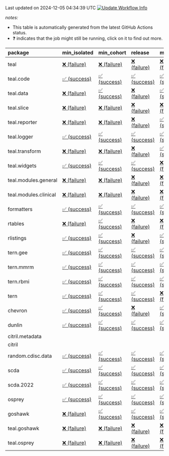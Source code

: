 Last updated on 2024-12-05 04:34:39 UTC [![Update Workflow
Info](https://github.com/averissimo/verdepcheck-status/actions/workflows/update.yaml/badge.svg)](https://github.com/averissimo/verdepcheck-status/actions/workflows/update.yaml)

*notes:*

-   This table is automatically generated from the latest GitHub Actions
    status.
-   ❓ indicates that the job might still be running, click on it to
    find out more.

<table>
<colgroup>
<col style="width: 4%" />
<col style="width: 23%" />
<col style="width: 23%" />
<col style="width: 23%" />
<col style="width: 23%" />
</colgroup>
<thead>
<tr class="header">
<th style="text-align: left;">package</th>
<th style="text-align: left;">min_isolated</th>
<th style="text-align: left;">min_cohort</th>
<th style="text-align: left;">release</th>
<th style="text-align: left;">max</th>
</tr>
</thead>
<tbody>
<tr class="odd">
<td style="text-align: left;">teal</td>
<td
style="text-align: left;"><a href="https://github.com/insightsengineering/teal/actions/runs/12102060596/job/33742689425">❌
(failure)</a></td>
<td
style="text-align: left;"><a href="https://github.com/insightsengineering/teal/actions/runs/12102060596/job/33742689187">❌
(failure)</a></td>
<td
style="text-align: left;"><a href="https://github.com/insightsengineering/teal/actions/runs/12102060596/job/33742689523">❌
(failure)</a></td>
<td
style="text-align: left;"><a href="https://github.com/insightsengineering/teal/actions/runs/12102060596/job/33742689298">❌
(failure)</a></td>
</tr>
<tr class="even">
<td style="text-align: left;">teal.code</td>
<td
style="text-align: left;"><a href="https://github.com/insightsengineering/teal.code/actions/runs/12102069925/job/33742711623">✅
(success)</a></td>
<td
style="text-align: left;"><a href="https://github.com/insightsengineering/teal.code/actions/runs/12102069925/job/33742711438">✅
(success)</a></td>
<td
style="text-align: left;"><a href="https://github.com/insightsengineering/teal.code/actions/runs/12102069925/job/33742711707">✅
(success)</a></td>
<td
style="text-align: left;"><a href="https://github.com/insightsengineering/teal.code/actions/runs/12102069925/job/33742711532">✅
(success)</a></td>
</tr>
<tr class="odd">
<td style="text-align: left;">teal.data</td>
<td
style="text-align: left;"><a href="https://github.com/insightsengineering/teal.data/actions/runs/12102060993/job/33742690024">❌
(failure)</a></td>
<td
style="text-align: left;"><a href="https://github.com/insightsengineering/teal.data/actions/runs/12102060993/job/33742689910">✅
(success)</a></td>
<td
style="text-align: left;"><a href="https://github.com/insightsengineering/teal.data/actions/runs/12102060993/job/33742690107">❌
(failure)</a></td>
<td
style="text-align: left;"><a href="https://github.com/insightsengineering/teal.data/actions/runs/12102060993/job/33742689813">✅
(success)</a></td>
</tr>
<tr class="even">
<td style="text-align: left;">teal.slice</td>
<td
style="text-align: left;"><a href="https://github.com/insightsengineering/teal.slice/actions/runs/12102065388/job/33742700753">❌
(failure)</a></td>
<td
style="text-align: left;"><a href="https://github.com/insightsengineering/teal.slice/actions/runs/12102065388/job/33742700604">❌
(failure)</a></td>
<td
style="text-align: left;"><a href="https://github.com/insightsengineering/teal.slice/actions/runs/12102065388/job/33742700838">❌
(failure)</a></td>
<td
style="text-align: left;"><a href="https://github.com/insightsengineering/teal.slice/actions/runs/12102065388/job/33742700673">❌
(failure)</a></td>
</tr>
<tr class="odd">
<td style="text-align: left;">teal.reporter</td>
<td
style="text-align: left;"><a href="https://github.com/insightsengineering/teal.reporter/actions/runs/12102061779/job/33742691636">❌
(failure)</a></td>
<td
style="text-align: left;"><a href="https://github.com/insightsengineering/teal.reporter/actions/runs/12102061779/job/33742691502">❌
(failure)</a></td>
<td
style="text-align: left;"><a href="https://github.com/insightsengineering/teal.reporter/actions/runs/12102061779/job/33742691759">❌
(failure)</a></td>
<td
style="text-align: left;"><a href="https://github.com/insightsengineering/teal.reporter/actions/runs/12102061779/job/33742691369">✅
(success)</a></td>
</tr>
<tr class="even">
<td style="text-align: left;">teal.logger</td>
<td
style="text-align: left;"><a href="https://github.com/insightsengineering/teal.logger/actions/runs/12102060926/job/33742690029">✅
(success)</a></td>
<td
style="text-align: left;"><a href="https://github.com/insightsengineering/teal.logger/actions/runs/12102060926/job/33742689922">✅
(success)</a></td>
<td
style="text-align: left;"><a href="https://github.com/insightsengineering/teal.logger/actions/runs/12102060926/job/33742690141">✅
(success)</a></td>
<td
style="text-align: left;"><a href="https://github.com/insightsengineering/teal.logger/actions/runs/12102060926/job/33742689789">✅
(success)</a></td>
</tr>
<tr class="odd">
<td style="text-align: left;">teal.transform</td>
<td
style="text-align: left;"><a href="https://github.com/insightsengineering/teal.transform/actions/runs/12102064665/job/33742698784">❌
(failure)</a></td>
<td
style="text-align: left;"><a href="https://github.com/insightsengineering/teal.transform/actions/runs/12102064665/job/33742698710">❌
(failure)</a></td>
<td
style="text-align: left;"><a href="https://github.com/insightsengineering/teal.transform/actions/runs/12102064665/job/33742698861">❌
(failure)</a></td>
<td
style="text-align: left;"><a href="https://github.com/insightsengineering/teal.transform/actions/runs/12102064665/job/33742698622">✅
(success)</a></td>
</tr>
<tr class="even">
<td style="text-align: left;">teal.widgets</td>
<td
style="text-align: left;"><a href="https://github.com/insightsengineering/teal.widgets/actions/runs/12102073599/job/33742721388">✅
(success)</a></td>
<td
style="text-align: left;"><a href="https://github.com/insightsengineering/teal.widgets/actions/runs/12102073599/job/33742721131">✅
(success)</a></td>
<td
style="text-align: left;"><a href="https://github.com/insightsengineering/teal.widgets/actions/runs/12102073599/job/33742721493">✅
(success)</a></td>
<td
style="text-align: left;"><a href="https://github.com/insightsengineering/teal.widgets/actions/runs/12102073599/job/33742721258">❌
(failure)</a></td>
</tr>
<tr class="odd">
<td style="text-align: left;">teal.modules.general</td>
<td
style="text-align: left;"><a href="https://github.com/insightsengineering/teal.modules.general/actions/runs/12102061013/job/33742690155">❌
(failure)</a></td>
<td
style="text-align: left;"><a href="https://github.com/insightsengineering/teal.modules.general/actions/runs/12102061013/job/33742690045">❌
(failure)</a></td>
<td
style="text-align: left;"><a href="https://github.com/insightsengineering/teal.modules.general/actions/runs/12102061013/job/33742690309">❌
(failure)</a></td>
<td
style="text-align: left;"><a href="https://github.com/insightsengineering/teal.modules.general/actions/runs/12102061013/job/33742689914">❌
(failure)</a></td>
</tr>
<tr class="even">
<td style="text-align: left;">teal.modules.clinical</td>
<td
style="text-align: left;"><a href="https://github.com/insightsengineering/teal.modules.clinical/actions/runs/12102068295/job/33742706523">❌
(failure)</a></td>
<td
style="text-align: left;"><a href="https://github.com/insightsengineering/teal.modules.clinical/actions/runs/12102068295/job/33742706257">❌
(failure)</a></td>
<td
style="text-align: left;"><a href="https://github.com/insightsengineering/teal.modules.clinical/actions/runs/12102068295/job/33742706631">❌
(failure)</a></td>
<td
style="text-align: left;"><a href="https://github.com/insightsengineering/teal.modules.clinical/actions/runs/12102068295/job/33742706405">❌
(failure)</a></td>
</tr>
<tr class="odd">
<td style="text-align: left;">formatters</td>
<td
style="text-align: left;"><a href="https://github.com/insightsengineering/formatters/actions/runs/12102065886/job/33742701670">✅
(success)</a></td>
<td
style="text-align: left;"><a href="https://github.com/insightsengineering/formatters/actions/runs/12102065886/job/33742701550">✅
(success)</a></td>
<td
style="text-align: left;"><a href="https://github.com/insightsengineering/formatters/actions/runs/12102065886/job/33742701863">✅
(success)</a></td>
<td
style="text-align: left;"><a href="https://github.com/insightsengineering/formatters/actions/runs/12102065886/job/33742701413">✅
(success)</a></td>
</tr>
<tr class="even">
<td style="text-align: left;">rtables</td>
<td
style="text-align: left;"><a href="https://github.com/insightsengineering/rtables/actions/runs/12102060710/job/33742689513">❌
(failure)</a></td>
<td
style="text-align: left;"><a href="https://github.com/insightsengineering/rtables/actions/runs/12102060710/job/33742689324">✅
(success)</a></td>
<td
style="text-align: left;"><a href="https://github.com/insightsengineering/rtables/actions/runs/12102060710/job/33742689637">❌
(failure)</a></td>
<td
style="text-align: left;"><a href="https://github.com/insightsengineering/rtables/actions/runs/12102060710/job/33742689407">❌
(failure)</a></td>
</tr>
<tr class="odd">
<td style="text-align: left;">rlistings</td>
<td
style="text-align: left;"><a href="https://github.com/insightsengineering/rlistings/actions/runs/12102061434/job/33742690921">✅
(success)</a></td>
<td
style="text-align: left;"><a href="https://github.com/insightsengineering/rlistings/actions/runs/12102061434/job/33742690719">✅
(success)</a></td>
<td
style="text-align: left;"><a href="https://github.com/insightsengineering/rlistings/actions/runs/12102061434/job/33742691036">❌
(failure)</a></td>
<td
style="text-align: left;"><a href="https://github.com/insightsengineering/rlistings/actions/runs/12102061434/job/33742690837">✅
(success)</a></td>
</tr>
<tr class="even">
<td style="text-align: left;">tern.gee</td>
<td
style="text-align: left;"><a href="https://github.com/insightsengineering/tern.gee/actions/runs/12102066555/job/33742703113">✅
(success)</a></td>
<td
style="text-align: left;"><a href="https://github.com/insightsengineering/tern.gee/actions/runs/12102066555/job/33742702858">✅
(success)</a></td>
<td
style="text-align: left;"><a href="https://github.com/insightsengineering/tern.gee/actions/runs/12102066555/job/33742703266">✅
(success)</a></td>
<td
style="text-align: left;"><a href="https://github.com/insightsengineering/tern.gee/actions/runs/12102066555/job/33742702976">✅
(success)</a></td>
</tr>
<tr class="odd">
<td style="text-align: left;">tern.mmrm</td>
<td
style="text-align: left;"><a href="https://github.com/insightsengineering/tern.mmrm/actions/runs/12102073131/job/33742720145">✅
(success)</a></td>
<td
style="text-align: left;"><a href="https://github.com/insightsengineering/tern.mmrm/actions/runs/12102073131/job/33742720078">✅
(success)</a></td>
<td
style="text-align: left;"><a href="https://github.com/insightsengineering/tern.mmrm/actions/runs/12102073131/job/33742720209">✅
(success)</a></td>
<td
style="text-align: left;"><a href="https://github.com/insightsengineering/tern.mmrm/actions/runs/12102073131/job/33742720010">✅
(success)</a></td>
</tr>
<tr class="even">
<td style="text-align: left;">tern.rbmi</td>
<td
style="text-align: left;"><a href="https://github.com/insightsengineering/tern.rbmi/actions/runs/12102065800/job/33742701499">✅
(success)</a></td>
<td
style="text-align: left;"><a href="https://github.com/insightsengineering/tern.rbmi/actions/runs/12102065800/job/33742701387">✅
(success)</a></td>
<td
style="text-align: left;"><a href="https://github.com/insightsengineering/tern.rbmi/actions/runs/12102065800/job/33742701590">✅
(success)</a></td>
<td
style="text-align: left;"><a href="https://github.com/insightsengineering/tern.rbmi/actions/runs/12102065800/job/33742701298">✅
(success)</a></td>
</tr>
<tr class="odd">
<td style="text-align: left;">tern</td>
<td
style="text-align: left;"><a href="https://github.com/insightsengineering/tern/actions/runs/12102062047/job/33742692168">✅
(success)</a></td>
<td
style="text-align: left;"><a href="https://github.com/insightsengineering/tern/actions/runs/12102062047/job/33742691847">✅
(success)</a></td>
<td
style="text-align: left;"><a href="https://github.com/insightsengineering/tern/actions/runs/12102062047/job/33742692331">✅
(success)</a></td>
<td
style="text-align: left;"><a href="https://github.com/insightsengineering/tern/actions/runs/12102062047/job/33742692005">❌
(failure)</a></td>
</tr>
<tr class="even">
<td style="text-align: left;">chevron</td>
<td
style="text-align: left;"><a href="https://github.com/insightsengineering/chevron/actions/runs/12102067511/job/33742705186">✅
(success)</a></td>
<td
style="text-align: left;"><a href="https://github.com/insightsengineering/chevron/actions/runs/12102067511/job/33742704840">✅
(success)</a></td>
<td
style="text-align: left;"><a href="https://github.com/insightsengineering/chevron/actions/runs/12102067511/job/33742705391">❌
(failure)</a></td>
<td
style="text-align: left;"><a href="https://github.com/insightsengineering/chevron/actions/runs/12102067511/job/33742705000">✅
(success)</a></td>
</tr>
<tr class="odd">
<td style="text-align: left;">dunlin</td>
<td
style="text-align: left;"><a href="https://github.com/insightsengineering/dunlin/actions/runs/12102067254/job/33742704673">✅
(success)</a></td>
<td
style="text-align: left;"><a href="https://github.com/insightsengineering/dunlin/actions/runs/12102067254/job/33742704533">✅
(success)</a></td>
<td
style="text-align: left;"><a href="https://github.com/insightsengineering/dunlin/actions/runs/12102067254/job/33742704832">✅
(success)</a></td>
<td
style="text-align: left;"><a href="https://github.com/insightsengineering/dunlin/actions/runs/12102067254/job/33742704350">✅
(success)</a></td>
</tr>
<tr class="even">
<td style="text-align: left;">citril.metadata</td>
<td style="text-align: left;"></td>
<td style="text-align: left;"></td>
<td style="text-align: left;"></td>
<td style="text-align: left;"></td>
</tr>
<tr class="odd">
<td style="text-align: left;">citril</td>
<td style="text-align: left;"></td>
<td style="text-align: left;"></td>
<td style="text-align: left;"></td>
<td style="text-align: left;"></td>
</tr>
<tr class="even">
<td style="text-align: left;">random.cdisc.data</td>
<td
style="text-align: left;"><a href="https://github.com/insightsengineering/random.cdisc.data/actions/runs/12102066462/job/33742702864">✅
(success)</a></td>
<td
style="text-align: left;"><a href="https://github.com/insightsengineering/random.cdisc.data/actions/runs/12102066462/job/33742702727">✅
(success)</a></td>
<td
style="text-align: left;"><a href="https://github.com/insightsengineering/random.cdisc.data/actions/runs/12102066462/job/33742703027">✅
(success)</a></td>
<td
style="text-align: left;"><a href="https://github.com/insightsengineering/random.cdisc.data/actions/runs/12102066462/job/33742702600">✅
(success)</a></td>
</tr>
<tr class="odd">
<td style="text-align: left;">scda</td>
<td
style="text-align: left;"><a href="https://github.com/insightsengineering/scda/actions/runs/10437595381/job/28903950666">✅
(success)</a></td>
<td
style="text-align: left;"><a href="https://github.com/insightsengineering/scda/actions/runs/10437595381/job/28903950617">✅
(success)</a></td>
<td
style="text-align: left;"><a href="https://github.com/insightsengineering/scda/actions/runs/10437595381/job/28903950725">✅
(success)</a></td>
<td
style="text-align: left;"><a href="https://github.com/insightsengineering/scda/actions/runs/10437595381/job/28903950525">✅
(success)</a></td>
</tr>
<tr class="even">
<td style="text-align: left;">scda.2022</td>
<td
style="text-align: left;"><a href="https://github.com/insightsengineering/scda.2022/actions/runs/10336794308/job/28612920887">✅
(success)</a></td>
<td
style="text-align: left;"><a href="https://github.com/insightsengineering/scda.2022/actions/runs/10336794308/job/28612920603">✅
(success)</a></td>
<td
style="text-align: left;"><a href="https://github.com/insightsengineering/scda.2022/actions/runs/10336794308/job/28612920985">✅
(success)</a></td>
<td
style="text-align: left;"><a href="https://github.com/insightsengineering/scda.2022/actions/runs/10336794308/job/28612920798">✅
(success)</a></td>
</tr>
<tr class="odd">
<td style="text-align: left;">osprey</td>
<td
style="text-align: left;"><a href="https://github.com/insightsengineering/osprey/actions/runs/12102070673/job/33742713438">✅
(success)</a></td>
<td
style="text-align: left;"><a href="https://github.com/insightsengineering/osprey/actions/runs/12102070673/job/33742713282">✅
(success)</a></td>
<td
style="text-align: left;"><a href="https://github.com/insightsengineering/osprey/actions/runs/12102070673/job/33742713578">✅
(success)</a></td>
<td
style="text-align: left;"><a href="https://github.com/insightsengineering/osprey/actions/runs/12102070673/job/33742713100">✅
(success)</a></td>
</tr>
<tr class="even">
<td style="text-align: left;">goshawk</td>
<td
style="text-align: left;"><a href="https://github.com/insightsengineering/goshawk/actions/runs/12102065682/job/33742701427">❌
(failure)</a></td>
<td
style="text-align: left;"><a href="https://github.com/insightsengineering/goshawk/actions/runs/12102065682/job/33742701088">✅
(success)</a></td>
<td
style="text-align: left;"><a href="https://github.com/insightsengineering/goshawk/actions/runs/12102065682/job/33742701322">✅
(success)</a></td>
<td
style="text-align: left;"><a href="https://github.com/insightsengineering/goshawk/actions/runs/12102065682/job/33742701199">✅
(success)</a></td>
</tr>
<tr class="odd">
<td style="text-align: left;">teal.goshawk</td>
<td
style="text-align: left;"><a href="https://github.com/insightsengineering/teal.goshawk/actions/runs/12102065383/job/33742700694">❌
(failure)</a></td>
<td
style="text-align: left;"><a href="https://github.com/insightsengineering/teal.goshawk/actions/runs/12102065383/job/33742700607">❌
(failure)</a></td>
<td
style="text-align: left;"><a href="https://github.com/insightsengineering/teal.goshawk/actions/runs/12102065383/job/33742700792">❌
(failure)</a></td>
<td
style="text-align: left;"><a href="https://github.com/insightsengineering/teal.goshawk/actions/runs/12102065383/job/33742700471">❌
(failure)</a></td>
</tr>
<tr class="even">
<td style="text-align: left;">teal.osprey</td>
<td
style="text-align: left;"><a href="https://github.com/insightsengineering/teal.osprey/actions/runs/12102070029/job/33742711902">❌
(failure)</a></td>
<td
style="text-align: left;"><a href="https://github.com/insightsengineering/teal.osprey/actions/runs/12102070029/job/33742711799">❌
(failure)</a></td>
<td
style="text-align: left;"><a href="https://github.com/insightsengineering/teal.osprey/actions/runs/12102070029/job/33742711978">❌
(failure)</a></td>
<td
style="text-align: left;"><a href="https://github.com/insightsengineering/teal.osprey/actions/runs/12102070029/job/33742711709">❌
(failure)</a></td>
</tr>
</tbody>
</table>
